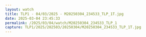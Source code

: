 ```yaml
---
layout: watch
title: TLP1 - 04/03/2025 - M20250304_234533_TLP_1T.jpg
date: 2025-03-04 23:45:33
permalink: /2025/03/04/watch/M20250304_234533_TLP_1
capture: TLP1/2025/202503/20250304/M20250304_234533_TLP_1T.jpg
---
```

